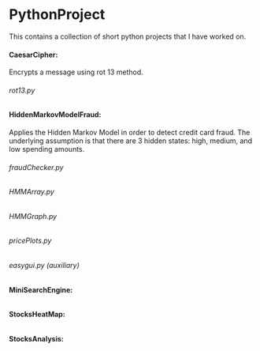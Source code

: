 PythonProject
===============

This contains a collection of short python projects that I have worked on.


#### CaesarCipher:

Encrypts a message using rot 13 method. 

###### rot13.py

#### HiddenMarkovModelFraud:

Applies the Hidden Markov Model in order to detect credit card fraud. The underlying assumption is that there are 3 hidden states: high, medium, and low spending amounts.

###### fraudChecker.py
###### HMMArray.py
###### HMMGraph.py
###### pricePlots.py
###### easygui.py (auxiliary)


#### MiniSearchEngine:

######

#### StocksHeatMap:

######

#### StocksAnalysis:

